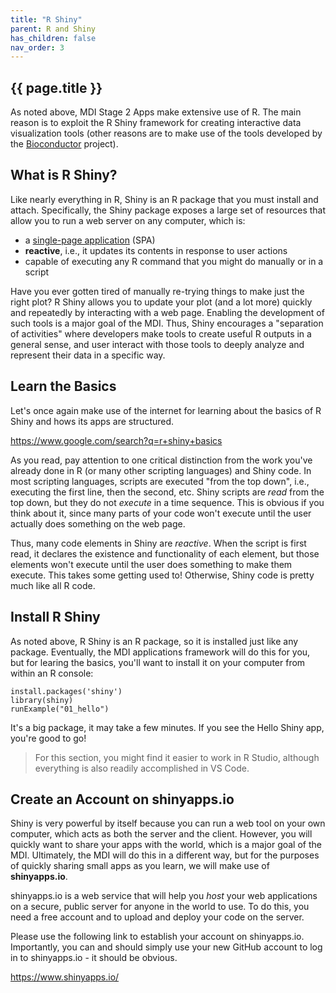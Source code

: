 ```yaml
---
title: "R Shiny"
parent: R and Shiny
has_children: false
nav_order: 3
---
```


## {{ page.title }}

As noted above, MDI Stage 2 Apps make extensive use of 
R. The main reason is to exploit the R Shiny framework for creating interactive data visualization tools (other reasons are to make use of
the tools developed by the 
[Bioconductor](https://www.bioconductor.org/)
project).

## What is R Shiny?

Like nearly everything in R, Shiny is an R package that you must install and attach. Specifically, the Shiny
package exposes a large set of resources that allow you to run a web server
on any computer, which is:
- a [single-page application](https://www.google.com/search?q=single+page+application) (SPA)
- **reactive**, i.e., it updates its contents in response to user actions
- capable of executing any R command that you might do manually or in a script

Have you ever gotten tired of manually re-trying things to make just the right plot? R Shiny allows you to update your plot (and a lot more) quickly and repeatedly by interacting with a web page. Enabling the development of such tools is a major goal of the MDI. Thus, Shiny encourages a "separation of activities" where developers make tools to create useful R outputs in a general sense, and user interact with those tools to deeply analyze and represent their data in a specific way.

## Learn the Basics

Let's once again make use of the internet for learning about the basics of R Shiny and hows its apps are structured.

<https://www.google.com/search?q=r+shiny+basics>

As you read, pay attention to one critical distinction from the work you've already done in R (or many other scripting languages) and Shiny code. In most scripting languages, scripts are executed "from the top down", i.e., executing the first line, then the second, etc. Shiny scripts are _read_ from the top down, but they do not _execute_ in a time sequence. This is obvious if you think about it, since many parts of your code won't execute until the user actually does something on the web page. 

Thus, many code elements in Shiny are _reactive_. When the script is first read, it declares the existence and functionality of each element, but those elements won't execute until the user does something to make them execute. This takes some getting used to! Otherwise, Shiny code is pretty much like all R code.

## Install R Shiny

As noted above, R Shiny is an R package, so it is installed just like any package. Eventually, the MDI applications framework will do this for you, but for learing the basics, you'll want to install it on your computer from within an R console:

```
install.packages('shiny')
library(shiny)
runExample("01_hello")
```

It's a big package, it may take a few minutes. If you see the Hello Shiny app, you're good to go!

> For this section, you might find it easier to work in R Studio, although everything is also readily accomplished in VS Code. 

## Create an Account on shinyapps.io

Shiny is very powerful by itself because you can run a web tool on your own computer, which acts as both the server and the client. However, you will quickly want to share your apps with the world, which is a major goal of the MDI. Ultimately, the MDI will do this in a different way, but for the purposes of quickly sharing small apps as you learn, we will make use of **shinyapps.io**.

shinyapps.io is a web service that will help you _host_ your web applications on a secure, public server for anyone in the world to use. To do this, you need a free account and to upload and deploy your code on the server.

Please use the following link to establish your account on shinyapps.io. Importantly, you can and should simply use your new GitHub account to log in to shinyapps.io - it should be obvious. 

<https://www.shinyapps.io/>
